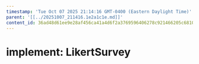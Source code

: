 ```yaml
---
timestamp: 'Tue Oct 07 2025 21:14:16 GMT-0400 (Eastern Daylight Time)'
parent: '[[../20251007_211416.1e2a1c1e.md]]'
content_id: 36ad48d61ee9e28af456ca41a4d6f2a3769596406278c921466205c6810a6b87
---
```


# implement: LikertSurvey
